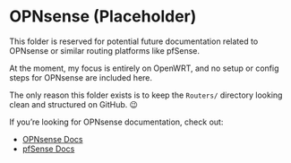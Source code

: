 # OPNsense (Placeholder)

This folder is reserved for potential future documentation related to OPNsense or similar routing platforms like pfSense.

At the moment, my focus is entirely on OpenWRT, and no setup or config steps for OPNsense are included here.

The only reason this folder exists is to keep the `Routers/` directory looking clean and structured on GitHub. 😉

If you’re looking for OPNsense documentation, check out:

- [OPNsense Docs](https://docs.opnsense.org/)
- [pfSense Docs](https://docs.netgate.com/)

